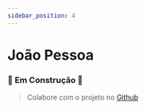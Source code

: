 ```yaml
---
sidebar_position: 4
---
```


# João Pessoa

### 🚧 Em Construção 🚧
> Colabore com o projeto no [Github](https://github.com/convergencia-xyz/portal)
